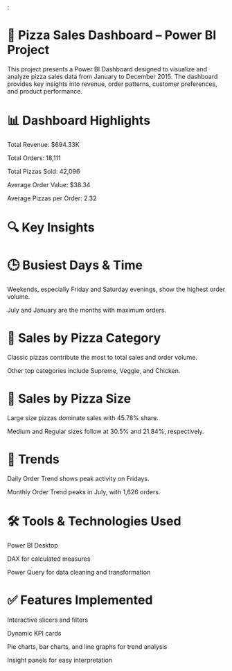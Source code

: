 :

# 🍕 Pizza Sales Dashboard – Power BI Project
This project presents a Power BI Dashboard designed to visualize and analyze pizza sales data from January to December 2015. The dashboard provides key insights into revenue, order patterns, customer preferences, and product performance.


# 📊 Dashboard Highlights

Total Revenue: $694.33K

Total Orders: 18,111

Total Pizzas Sold: 42,096

Average Order Value: $38.34

Average Pizzas per Order: 2.32

# 🔍 Key Insights

# 🕒 Busiest Days & Time
Weekends, especially Friday and Saturday evenings, show the highest order volume.

July and January are the months with maximum orders.

# 🍕 Sales by Pizza Category
Classic pizzas contribute the most to total sales and order volume.

Other top categories include Supreme, Veggie, and Chicken.

# 📏 Sales by Pizza Size
Large size pizzas dominate sales with 45.78% share.

Medium and Regular sizes follow at 30.5% and 21.84%, respectively.

# 📅 Trends
Daily Order Trend shows peak activity on Fridays.

Monthly Order Trend peaks in July, with 1,626 orders.

# 🛠️ Tools & Technologies Used
Power BI Desktop

DAX for calculated measures

Power Query for data cleaning and transformation

# ✅ Features Implemented
Interactive slicers and filters

Dynamic KPI cards

Pie charts, bar charts, and line graphs for trend analysis

Insight panels for easy interpretation



